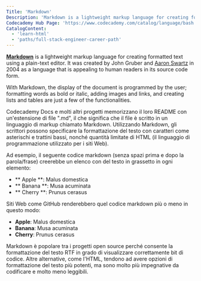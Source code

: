 ```yaml
---
Title: 'Markdown'
Description: 'Markdown is a lightweight markup language for creating formatted text using a plain-text editor.'
Codecademy Hub Page: 'https://www.codecademy.com/catalog/language/bash' # If codecademy.com doesn't have a hub page for this language, that's okay too. You can leave this field as `null`
CatalogContent:
  - 'learn-html'
  - 'paths/full-stack-engineer-career-path'
---
```


[**Markdown**](https://daringfireball.net/projects/markdown/) is a lightweight markup language for creating formatted text using a plain-text editor. It was created by John Gruber and [Aaron Swartz](https://www.codecademy.com/resources/docs/general/historical-technical-figures/aaron-swartz) in 2004 as a language that is appealing to human readers in its source code form.

With Markdown, the display of the document is programmed by the user; formatting words as bold or italic, adding images and links, and creating lists and tables are just a few of the functionalities.

Codecademy Docs e molti altri progetti memorizzano il loro README con un'estensione di file ".md", il che significa che il file è scritto in un linguaggio di markup chiamato Markdown. Utilizzando Markdown, gli scrittori possono specificare la formattazione del testo con caratteri come asterischi e trattini bassi, nonché quantità limitate di HTML (il linguaggio di programmazione utilizzato per i siti Web).

Ad esempio, il seguente codice markdown (senza spazi prima e dopo la parola/frase) creerebbe un elenco con del testo in grassetto in ogni elemento:

- ** Apple **: Malus domestica
- ** Banana **: Musa acuminata
- ** Cherry **: Prunus cerasus

Siti Web come GitHub renderebbero quel codice markdown più o meno in questo modo:

- **Apple**: Malus domestica
- **Banana**: Musa acuminata
- **Cherry**: Prunus cerasus

Markdown è popolare tra i progetti open source perché consente la formattazione del testo RTF in grado di visualizzare correttamente bit di codice. Altre alternative, come l'HTML, tendono ad avere opzioni di formattazione del testo più potenti, ma sono molto più impegnative da codificare e molto meno leggibili.

